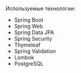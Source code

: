 Используемые технологии:
- Spring Boot
- Spring Web
- Spring Data JPA
- Spring Security
- Thymeleaf
- Spring Validation
- Lombok
- PostgreSQL
